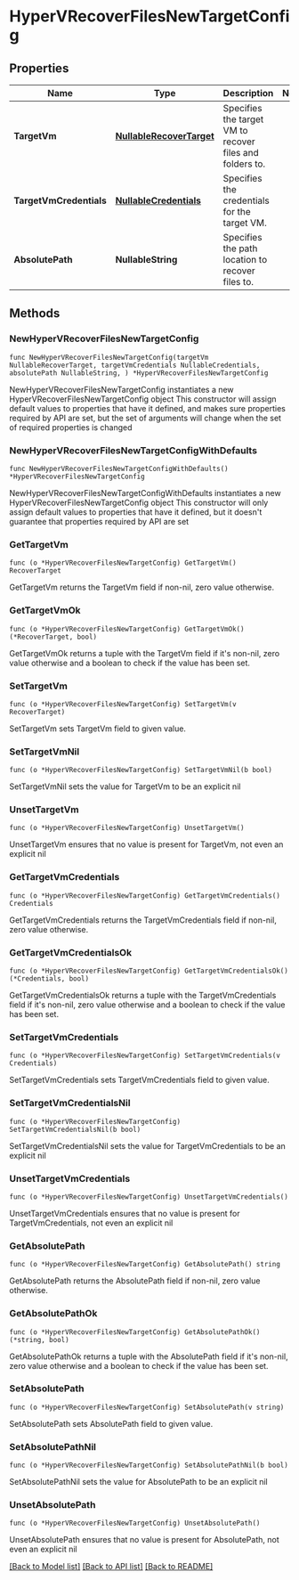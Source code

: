 # HyperVRecoverFilesNewTargetConfig

## Properties

Name | Type | Description | Notes
------------ | ------------- | ------------- | -------------
**TargetVm** | [**NullableRecoverTarget**](RecoverTarget.md) | Specifies the target VM to recover files and folders to. | 
**TargetVmCredentials** | [**NullableCredentials**](Credentials.md) | Specifies the credentials for the target VM. | 
**AbsolutePath** | **NullableString** | Specifies the path location to recover files to. | 

## Methods

### NewHyperVRecoverFilesNewTargetConfig

`func NewHyperVRecoverFilesNewTargetConfig(targetVm NullableRecoverTarget, targetVmCredentials NullableCredentials, absolutePath NullableString, ) *HyperVRecoverFilesNewTargetConfig`

NewHyperVRecoverFilesNewTargetConfig instantiates a new HyperVRecoverFilesNewTargetConfig object
This constructor will assign default values to properties that have it defined,
and makes sure properties required by API are set, but the set of arguments
will change when the set of required properties is changed

### NewHyperVRecoverFilesNewTargetConfigWithDefaults

`func NewHyperVRecoverFilesNewTargetConfigWithDefaults() *HyperVRecoverFilesNewTargetConfig`

NewHyperVRecoverFilesNewTargetConfigWithDefaults instantiates a new HyperVRecoverFilesNewTargetConfig object
This constructor will only assign default values to properties that have it defined,
but it doesn't guarantee that properties required by API are set

### GetTargetVm

`func (o *HyperVRecoverFilesNewTargetConfig) GetTargetVm() RecoverTarget`

GetTargetVm returns the TargetVm field if non-nil, zero value otherwise.

### GetTargetVmOk

`func (o *HyperVRecoverFilesNewTargetConfig) GetTargetVmOk() (*RecoverTarget, bool)`

GetTargetVmOk returns a tuple with the TargetVm field if it's non-nil, zero value otherwise
and a boolean to check if the value has been set.

### SetTargetVm

`func (o *HyperVRecoverFilesNewTargetConfig) SetTargetVm(v RecoverTarget)`

SetTargetVm sets TargetVm field to given value.


### SetTargetVmNil

`func (o *HyperVRecoverFilesNewTargetConfig) SetTargetVmNil(b bool)`

 SetTargetVmNil sets the value for TargetVm to be an explicit nil

### UnsetTargetVm
`func (o *HyperVRecoverFilesNewTargetConfig) UnsetTargetVm()`

UnsetTargetVm ensures that no value is present for TargetVm, not even an explicit nil
### GetTargetVmCredentials

`func (o *HyperVRecoverFilesNewTargetConfig) GetTargetVmCredentials() Credentials`

GetTargetVmCredentials returns the TargetVmCredentials field if non-nil, zero value otherwise.

### GetTargetVmCredentialsOk

`func (o *HyperVRecoverFilesNewTargetConfig) GetTargetVmCredentialsOk() (*Credentials, bool)`

GetTargetVmCredentialsOk returns a tuple with the TargetVmCredentials field if it's non-nil, zero value otherwise
and a boolean to check if the value has been set.

### SetTargetVmCredentials

`func (o *HyperVRecoverFilesNewTargetConfig) SetTargetVmCredentials(v Credentials)`

SetTargetVmCredentials sets TargetVmCredentials field to given value.


### SetTargetVmCredentialsNil

`func (o *HyperVRecoverFilesNewTargetConfig) SetTargetVmCredentialsNil(b bool)`

 SetTargetVmCredentialsNil sets the value for TargetVmCredentials to be an explicit nil

### UnsetTargetVmCredentials
`func (o *HyperVRecoverFilesNewTargetConfig) UnsetTargetVmCredentials()`

UnsetTargetVmCredentials ensures that no value is present for TargetVmCredentials, not even an explicit nil
### GetAbsolutePath

`func (o *HyperVRecoverFilesNewTargetConfig) GetAbsolutePath() string`

GetAbsolutePath returns the AbsolutePath field if non-nil, zero value otherwise.

### GetAbsolutePathOk

`func (o *HyperVRecoverFilesNewTargetConfig) GetAbsolutePathOk() (*string, bool)`

GetAbsolutePathOk returns a tuple with the AbsolutePath field if it's non-nil, zero value otherwise
and a boolean to check if the value has been set.

### SetAbsolutePath

`func (o *HyperVRecoverFilesNewTargetConfig) SetAbsolutePath(v string)`

SetAbsolutePath sets AbsolutePath field to given value.


### SetAbsolutePathNil

`func (o *HyperVRecoverFilesNewTargetConfig) SetAbsolutePathNil(b bool)`

 SetAbsolutePathNil sets the value for AbsolutePath to be an explicit nil

### UnsetAbsolutePath
`func (o *HyperVRecoverFilesNewTargetConfig) UnsetAbsolutePath()`

UnsetAbsolutePath ensures that no value is present for AbsolutePath, not even an explicit nil

[[Back to Model list]](../README.md#documentation-for-models) [[Back to API list]](../README.md#documentation-for-api-endpoints) [[Back to README]](../README.md)


